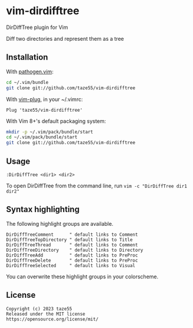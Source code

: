 # vim-dirdifftree

DirDiffTree plugin for Vim

Diff two directories and represent them as a tree

<!-- ![DirDiffTree screenshot](./image/screenshot.png) -->

## Installation

With [pathogen.vim](https://github.com/tpope/vim-pathogen):

```sh
cd ~/.vim/bundle
git clone git://github.com/taze55/vim-dirdifftree
```

With [vim-plug](https://github.com/junegunn/vim-plug), in your ~/.vimrc:

```vim
Plug 'taze55/vim-dirdifftree'
```

With Vim 8+'s default packaging system:

```sh
mkdir -p ~/.vim/pack/bundle/start
cd ~/.vim/pack/bundle/start
git clone git://github.com/taze55/vim-dirdifftree
```

## Usage

```vim
:DirDiffTree <dir1> <dir2>
```

To open DirDiffTree from the command line, run `vim -c "DirDiffTree dir1 dir2"`

## Syntax highlighting

The following highlight groups are available.

```vim
DirDiffTreeComment      " default links to Comment
DirDiffTreeTopDirectory " default links to Title
DirDiffTreeThread       " default links to Comment
DirDiffTreeDirectory    " default links to Directory
DirDiffTreeAdd          " default links to PreProc
DirDiffTreeDelete       " default links to PreProc
DirDiffTreeSelected     " default links to Visual
```

You can overwrite these highlight groups in your colorscheme.

## License

```
Copyright (c) 2023 taze55
Released under the MIT license
https://opensource.org/license/mit/
```
